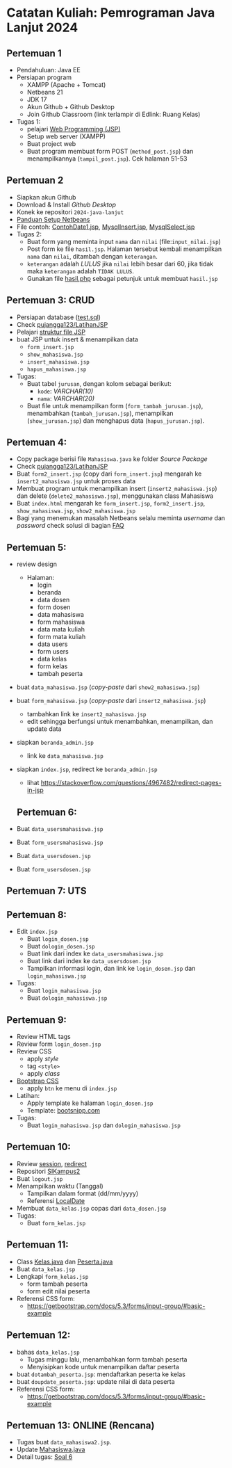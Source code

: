 # Catatan Kuliah: Pemrograman Java Lanjut 2024

## Pertemuan 1
- Pendahuluan: Java EE
- Persiapan program
  - XAMPP (Apache + Tomcat)
  - Netbeans 21
  - JDK 17
  - Akun Github + Github Desktop 
  - Join Github Classroom (link terlampir di Edlink: Ruang Kelas)
- Tugas 1:
  - pelajari [Web Programming (JSP)](docs/res/Web-Programming-(JSP).pdf)
  - Setup web server (XAMPP)
  - Buat project web
  - Buat program membuat form POST (`method_post.jsp`) dan menampilkannya (`tampil_post.jsp`). Cek halaman 51-53
  
## Pertemuan 2
- Siapkan akun Github
- Download & Install _Github Desktop_
- Konek ke repositori `2024-java-lanjut`
- [Panduan Setup Netbeans](docs/setup.md)
- File contoh: [ContohDate1.jsp](src/ContohDate1.jsp), [MysqlInsert.jsp](src/MysqlInsert.jsp), [MysqlSelect.jsp](src/MysqlSelect.jsp.jsp)
- Tugas 2:
  - Buat form yang meminta input `nama` dan `nilai` (file:`input_nilai.jsp`)
  - Post form ke file `hasil.jsp`. Halaman tersebut kembali menampilkan `nama` dan `nilai`, ditambah dengan `keterangan`.
  - `keterangan` adalah _LULUS_ jika `nilai` lebih besar dari 60, jika tidak maka `keterangan` adalah `TIDAK LULUS`.
  - Gunakan file [hasil.php](https://github.com/ruang-belajar/java-ee/blob/master/src/hasil.php) sebagai petunjuk untuk membuat `hasil.jsp`

## Pertemuan 3: CRUD
- Persiapan database ([test.sql](src/test.sql))
- Check [pujangga123/LatihanJSP](https://github.com/pujangga123/LatihanJSP)
- Pelajari [struktur file JSP](docs/struktur-file.md)
- buat JSP untuk insert & menampilkan data
  - `form_insert.jsp`
  - `show_mahasiswa.jsp`
  - `insert_mahasiswa.jsp`
  - `hapus_mahasiswa.jsp`
- Tugas:
  - Buat tabel `jurusan`, dengan kolom sebagai berikut:
    - `kode`: _VARCHAR(10)_
    - `nama`: _VARCHAR(20)_
  - Buat file untuk menampilkan form (`form_tambah_jurusan.jsp`), menambahkan (`tambah_jurusan.jsp`), menampilkan (`show_jurusan.jsp`) dan menghapus data (`hapus_jurusan.jsp`).

## Pertemuan 4:
- Copy package berisi file `Mahasiswa.java` ke folder _Source Package_
- Check [pujangga123/LatihanJSP](https://github.com/pujangga123/LatihanJSP)
- Buat `form2_insert.jsp` (copy dari `form_insert.jsp`) mengarah ke `insert2_mahasiswa.jsp` untuk proses data 
- Membuat program untuk menampilkan insert (`insert2_mahasiswa.jsp`) dan delete (`delete2_mahasiswa.jsp`), menggunakan class Mahasiswa
- Buat `index.html` mengarah ke `form_insert.jsp`, `form2_insert.jsp`, `show_mahasiswa.jsp`, `show2_mahasiswa.jsp` 
- Bagi yang menemukan masalah Netbeans selalu meminta _username_ dan _password_ check solusi di bagian [FAQ](docs/faq.md)

## Pertemuan 5:
- review design
  - Halaman: 
    - login
    - beranda
    - data dosen
    - form dosen
    - data mahasiswa
    - form mahasiswa
    - data mata kuliah
    - form mata kuliah
    - data users
    - form users
    - data kelas
    - form kelas
    - tambah peserta
- buat `data_mahasiswa.jsp` (_copy-paste_ dari `show2_mahasiswa.jsp`)
- buat `form_mahasiswa.jsp` (_copy-paste_ dari `insert2_mahasiswa.jsp`)
  - tambahkan link ke `insert2_mahasiswa.jsp`
  - edit sehingga berfungsi untuk menambahkan, menampilkan, dan update data
- siapkan `beranda_admin.jsp`
  - link ke `data_mahasiswa.jsp`
- siapkan `index.jsp`, redirect ke `beranda_admin.jsp`
  - lihat https://stackoverflow.com/questions/4967482/redirect-pages-in-jsp


  ## Pertemuan 6:
- Buat `data_usersmahasiswa.jsp`
- Buat `form_usersmahasiswa.jsp`
- Buat `data_usersdosen.jsp`
- Buat `form_usersdosen.jsp`

## Pertemuan 7: UTS

## Pertemuan 8:
- Edit `index.jsp`
  - Buat `login_dosen.jsp`
  - Buat `dologin_dosen.jsp`
  - Buat link dari index ke `data_usersmahasiswa.jsp`
  - Buat link dari index ke `data_usersdosen.jsp`
  - Tampilkan informasi login, dan link ke `login_dosen.jsp` dan `login_mahasiswa.jsp`
- Tugas:
  - Buat `login_mahasiswa.jsp`
  - Buat `dologin_mahasiswa.jsp`

## Pertemuan 9:
- Review HTML tags
- Review form `login_dosen.jsp`
- Review CSS
  - apply _style_
  - tag `<style>`
  - apply _class_
- [Bootstrap CSS](docs/bootstrap.md) 
  - apply `btn` ke menu di `index.jsp`
- Latihan:
  - Apply template ke halaman `login_dosen.jsp`
  - Template: [bootsnipp.com](https://bootsnipp.com/)
- Tugas:
  - Buat `login_mahasiswa.jsp` dan `dologin_mahasiswa.jsp`


## Pertemuan 10:
- Review [session](docs/session.md), [redirect](docs/redirect.md)
- Repositori [SIKampus2](https://github.com/ruang-belajar/SIKampus2)
- Buat `logout.jsp`
- Menampilkan waktu (Tanggal)
  - Tampilkan dalam format (dd/mm/yyyy)
  - Referensi [LocalDate](https://www.geeksforgeeks.org/java-time-localdate-class-in-java/)
- Membuat `data_kelas.jsp` copas dari `data_dosen.jsp`
- Tugas:
  - Buat `form_kelas.jsp`

## Pertemuan 11:
- Class [Kelas.java](https://github.com/ruang-belajar/SIKampus2/blob/persiapan/src/java/kampus/Kelas.java) dan [Peserta.java](https://github.com/ruang-belajar/SIKampus2/blob/persiapan/src/java/kampus/Peserta.java)
- Buat `data_kelas.jsp`
- Lengkapi `form_kelas.jsp`
  - form tambah peserta
  - form edit nilai peserta
- Referensi CSS form:
  - https://getbootstrap.com/docs/5.3/forms/input-group/#basic-example


## Pertemuan 12:
- bahas `data_kelas.jsp`
  - Tugas minggu lalu, menambahkan form tambah peserta
  - Menyisipkan kode untuk menampilkan daftar peserta
- buat `dotambah_peserta.jsp`: mendaftarkan peserta ke kelas
- buat `doupdate_peserta.jsp`: update nilai di data peserta
- Referensi CSS form:
  - https://getbootstrap.com/docs/5.3/forms/input-group/#basic-example

## Pertemuan 13: ONLINE (Rencana)
- Tugas buat `data_mahasiswa2.jsp`.
- Update [Mahasiswa.java](https://github.com/pujangga123/LatihanOOP/blob/main/src/kampus/Mahasiswa.java)
- Detail tugas: [Soal 6](latihan/soal6.md)